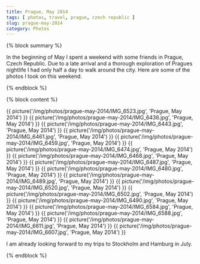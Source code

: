 ```yaml
---
title: Prague, May 2014
tags: [ photos, travel, prague, czech republic ]
slug: prague-may-2014
category: Photos
---
```


{% block summary %}

<p>In the beginning of May I spent a weekend with some friends in Prague, Czech Republic. Due to a late arrival and a thorough exploration of Pragues nightlife I had only half a day to walk around the city. Here are some of the photos I took on this weekend.</p>

{% endblock %}

{% block content %}

{{ picture('/img/photos/prague-may-2014/IMG_6523.jpg', 'Prague, May 2014') }}
{{ picture('/img/photos/prague-may-2014/IMG_6436.jpg', 'Prague, May 2014') }}
{{ picture('/img/photos/prague-may-2014/IMG_6443.jpg', 'Prague, May 2014') }}
{{ picture('/img/photos/prague-may-2014/IMG_6461.jpg', 'Prague, May 2014') }}
{{ picture('/img/photos/prague-may-2014/IMG_6459.jpg', 'Prague, May 2014') }}
{{ picture('/img/photos/prague-may-2014/IMG_6474.jpg', 'Prague, May 2014') }}
{{ picture('/img/photos/prague-may-2014/IMG_6468.jpg', 'Prague, May 2014') }}
{{ picture('/img/photos/prague-may-2014/IMG_6487.jpg', 'Prague, May 2014') }}
{{ picture('/img/photos/prague-may-2014/IMG_6480.jpg', 'Prague, May 2014') }}
{{ picture('/img/photos/prague-may-2014/IMG_6489.jpg', 'Prague, May 2014') }}
{{ picture('/img/photos/prague-may-2014/IMG_6520.jpg', 'Prague, May 2014') }}
{{ picture('/img/photos/prague-may-2014/IMG_6502.jpg', 'Prague, May 2014') }}
{{ picture('/img/photos/prague-may-2014/IMG_6490.jpg', 'Prague, May 2014') }}
{{ picture('/img/photos/prague-may-2014/IMG_6584.jpg', 'Prague, May 2014') }}
{{ picture('/img/photos/prague-may-2014/IMG_6588.jpg', 'Prague, May 2014') }}
{{ picture('/img/photos/prague-may-2014/IMG_6611.jpg', 'Prague, May 2014') }}
{{ picture('/img/photos/prague-may-2014/IMG_6607.jpg', 'Prague, May 2014') }}

<p>I am already looking forward to my trips to Stockholm and Hamburg in July.</p>

{% endblock %}
